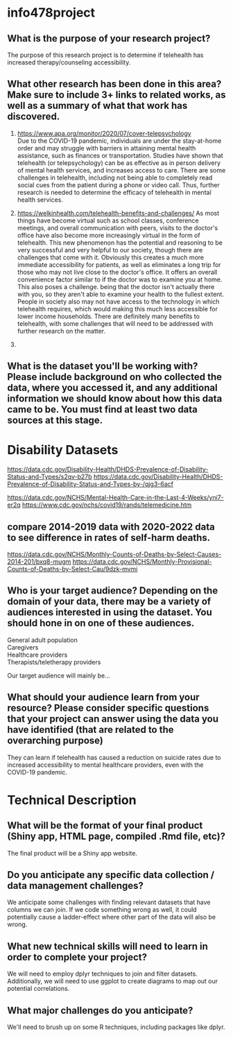 # info478project

## What is the purpose of your research project?
The purpose of this research project is to determine if telehealth has increased therapy/counseling accessibility.


## What other research has been done in this area? Make sure to include 3+ links to related works, as well as a summary of what that work has discovered.
1. https://www.apa.org/monitor/2020/07/cover-telepsychology  
Due to the COVID-19 pandemic, individuals are under the stay-at-home order and may struggle with barriers in attaining mental health assistance, such as finances or transportation. Studies have shown that telehealth (or telepsychology) can be as effective as in person delivery of mental health services, and increases access to care. There are some challenges in telehealth, including not being able to completely read social cues from the patient during a phone or video call. Thus, further research is needed to determine the efficacy of telehealth in mental health services. 
2. https://welkinhealth.com/telehealth-benefits-and-challenges/
As most things have become virtual such as school classes, conference meetings, and overall communication with peers, visits to the doctor's office have also become more increasingly virtual in the form of telehealth. This new phenomenon has the potential and reasoning to be very successful and very helpful to our society, though there are challenges that come with it. Obviously this creates a much more immediate accessibility for patients, as well as eliminates a long trip for those who may not live close to the doctor's office. It offers an overall convenience factor similar to if the doctor was to examine you at home. This also poses a challenge. being that the doctor isn't actually there with you, so they aren't able to examine your health to the fullest extent. People in society also may not have access to the technology in which telehealth requires, which would making this much less accessible for lower income households. There are definitely many benefits to telehealth, with some challenges that will need to be addressed with further research on the matter.

3.



## What is the dataset you'll be working with?  Please include background on who collected the data, where you accessed it, and any additional information we should know about how this data came to be. You must find at least two data sources at this stage.

# Disability Datasets
https://data.cdc.gov/Disability-Health/DHDS-Prevalence-of-Disability-Status-and-Types/s2qv-b27b
https://data.cdc.gov/Disability-Health/DHDS-Prevalence-of-Disability-Status-and-Types-by-/qjg3-6acf

https://data.cdc.gov/NCHS/Mental-Health-Care-in-the-Last-4-Weeks/yni7-er2q
https://www.cdc.gov/nchs/covid19/rands/telemedicine.htm

## compare 2014-2019 data with 2020-2022 data to see difference in rates of self-harm deaths.
https://data.cdc.gov/NCHS/Monthly-Counts-of-Deaths-by-Select-Causes-2014-201/bxq8-mugm
https://data.cdc.gov/NCHS/Monthly-Provisional-Counts-of-Deaths-by-Select-Cau/9dzk-mvmi



## Who is your target audience?  Depending on the domain of your data, there may be a variety of audiences interested in using the dataset. You should hone in on one of these audiences.
General adult population  
Caregivers  
Healthcare providers  
Therapists/teletherapy providers  

Our target audience will mainly be...

## What should your audience learn from your resource? Please consider specific questions that your project can answer using the data you have identified (that are related to the overarching purpose)
They can learn if telehealth has caused a reduction on suicide rates due to increased accessibility to mental healthcare providers, even with the COVID-19 pandemic.


# Technical Description
## What will be the format of your final product (Shiny app, HTML page, compiled .Rmd file, etc)?
The final product will be a Shiny app website.

## Do you anticipate any specific data collection / data management challenges?
We anticipate some challenges with finding relevant datasets that have columns we can join. If we code something wrong as well, it could potentially cause a ladder-effect where other part of the data will also be wrong.

## What new technical skills will need to learn in order to complete your project?
We will need to employ dplyr techniques to join and filter datasets. Additionally, we will need to use ggplot to create diagrams to map out our potential correlations.

## What major challenges do you anticipate? 
We'll need to brush up on some R techniques, including packages like dplyr.